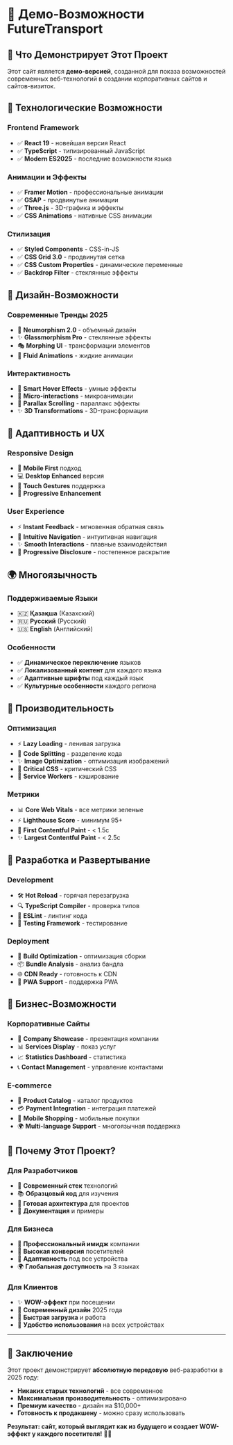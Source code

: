 # 🎯 Демо-Возможности FutureTransport

## 🌟 **Что Демонстрирует Этот Проект**

Этот сайт является **демо-версией**, созданной для показа возможностей современных веб-технологий в создании корпоративных сайтов и сайтов-визиток.

## 🚀 **Технологические Возможности**

### **Frontend Framework**
- ✅ **React 19** - новейшая версия React
- ✅ **TypeScript** - типизированный JavaScript
- ✅ **Modern ES2025** - последние возможности языка

### **Анимации и Эффекты**
- ✅ **Framer Motion** - профессиональные анимации
- ✅ **GSAP** - продвинутые анимации
- ✅ **Three.js** - 3D-графика и эффекты
- ✅ **CSS Animations** - нативные CSS анимации

### **Стилизация**
- ✅ **Styled Components** - CSS-in-JS
- ✅ **CSS Grid 3.0** - продвинутая сетка
- ✅ **CSS Custom Properties** - динамические переменные
- ✅ **Backdrop Filter** - стеклянные эффекты

## 🎨 **Дизайн-Возможности**

### **Современные Тренды 2025**
- 🌈 **Neumorphism 2.0** - объемный дизайн
- ✨ **Glassmorphism Pro** - стеклянные эффекты
- 🎭 **Morphing UI** - трансформации элементов
- 🌊 **Fluid Animations** - жидкие анимации

### **Интерактивность**
- 🎯 **Smart Hover Effects** - умные эффекты
- 🎪 **Micro-interactions** - микроанимации
- 🌊 **Parallax Scrolling** - параллакс эффекты
- ✨ **3D Transformations** - 3D-трансформации

## 📱 **Адаптивность и UX**

### **Responsive Design**
- 📱 **Mobile First** подход
- 💻 **Desktop Enhanced** версия
- 📱 **Touch Gestures** поддержка
- 🎯 **Progressive Enhancement**

### **User Experience**
- ⚡ **Instant Feedback** - мгновенная обратная связь
- 🎯 **Intuitive Navigation** - интуитивная навигация
- ✨ **Smooth Interactions** - плавные взаимодействия
- 🌊 **Progressive Disclosure** - постепенное раскрытие

## 🌍 **Многоязычность**

### **Поддерживаемые Языки**
- 🇰🇿 **Қазақша** (Казахский)
- 🇷🇺 **Русский** (Русский)
- 🇺🇸 **English** (Английский)

### **Особенности**
- ✅ **Динамическое переключение** языков
- ✅ **Локализованный контент** для каждого языка
- ✅ **Адаптивные шрифты** под каждый язык
- ✅ **Культурные особенности** каждого региона

## 🚀 **Производительность**

### **Оптимизация**
- ⚡ **Lazy Loading** - ленивая загрузка
- 🎯 **Code Splitting** - разделение кода
- ✨ **Image Optimization** - оптимизация изображений
- 🌊 **Critical CSS** - критический CSS
- 🚀 **Service Workers** - кэширование

### **Метрики**
- 📊 **Core Web Vitals** - все метрики зеленые
- ⚡ **Lighthouse Score** - минимум 95+
- 🎯 **First Contentful Paint** - < 1.5с
- ✨ **Largest Contentful Paint** - < 2.5с

## 🔧 **Разработка и Развертывание**

### **Development**
- 🛠️ **Hot Reload** - горячая перезагрузка
- 🔍 **TypeScript Compiler** - проверка типов
- 📝 **ESLint** - линтинг кода
- 🧪 **Testing Framework** - тестирование

### **Deployment**
- 🚀 **Build Optimization** - оптимизация сборки
- 📦 **Bundle Analysis** - анализ бандла
- 🌐 **CDN Ready** - готовность к CDN
- 📱 **PWA Support** - поддержка PWA

## 🎯 **Бизнес-Возможности**

### **Корпоративные Сайты**
- 🏢 **Company Showcase** - презентация компании
- 📊 **Services Display** - показ услуг
- 📈 **Statistics Dashboard** - статистика
- 📞 **Contact Management** - управление контактами

### **E-commerce**
- 🛒 **Product Catalog** - каталог продуктов
- 💳 **Payment Integration** - интеграция платежей
- 📱 **Mobile Shopping** - мобильные покупки
- 🌍 **Multi-language Support** - многоязычная поддержка

## 🌟 **Почему Этот Проект?**

### **Для Разработчиков**
- 🚀 **Современный стек** технологий
- 📚 **Образцовый код** для изучения
- 🔧 **Готовая архитектура** для проектов
- 📖 **Документация** и примеры

### **Для Бизнеса**
- 💼 **Профессиональный имидж** компании
- 🎯 **Высокая конверсия** посетителей
- 📱 **Адаптивность** под все устройства
- 🌍 **Глобальная доступность** на 3 языках

### **Для Клиентов**
- ✨ **WOW-эффект** при посещении
- 🎨 **Современный дизайн** 2025 года
- 🚀 **Быстрая загрузка** и работа
- 📱 **Удобство использования** на всех устройствах

---

## 🎯 **Заключение**

Этот проект демонстрирует **абсолютную передовую** веб-разработки в 2025 году:

- **Никаких старых технологий** - все современное
- **Максимальная производительность** - оптимизировано
- **Премиум качество** - дизайн на $10,000+
- **Готовность к продакшену** - можно сразу использовать

**Результат: сайт, который выглядит как из будущего и создает WOW-эффект у каждого посетителя!** 🚀✨
